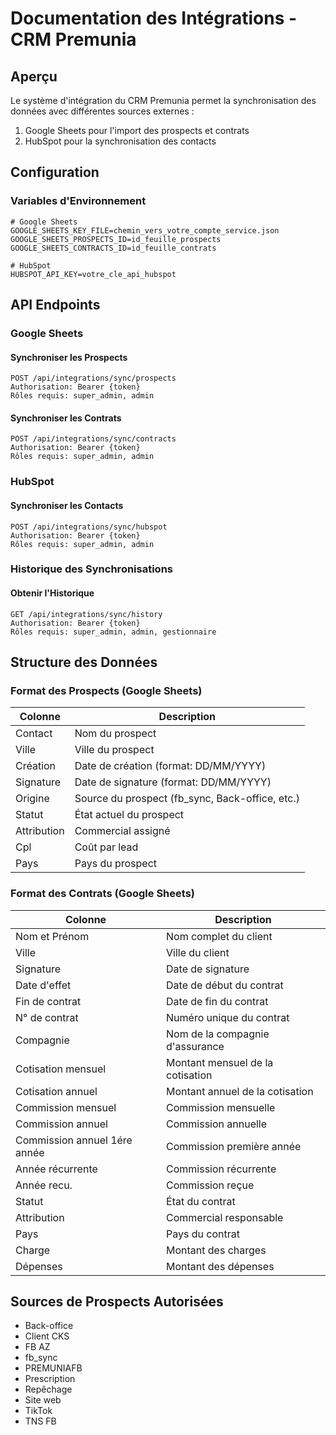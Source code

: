 # Documentation des Intégrations - CRM Premunia

## Aperçu

Le système d'intégration du CRM Premunia permet la synchronisation des données avec différentes sources externes :

1. Google Sheets pour l'import des prospects et contrats
2. HubSpot pour la synchronisation des contacts

## Configuration

### Variables d'Environnement

```env
# Google Sheets
GOOGLE_SHEETS_KEY_FILE=chemin_vers_votre_compte_service.json
GOOGLE_SHEETS_PROSPECTS_ID=id_feuille_prospects
GOOGLE_SHEETS_CONTRACTS_ID=id_feuille_contrats

# HubSpot
HUBSPOT_API_KEY=votre_cle_api_hubspot
```

## API Endpoints

### Google Sheets

#### Synchroniser les Prospects
```http
POST /api/integrations/sync/prospects
Authorisation: Bearer {token}
Rôles requis: super_admin, admin
```

#### Synchroniser les Contrats
```http
POST /api/integrations/sync/contracts
Authorisation: Bearer {token}
Rôles requis: super_admin, admin
```

### HubSpot

#### Synchroniser les Contacts
```http
POST /api/integrations/sync/hubspot
Authorisation: Bearer {token}
Rôles requis: super_admin, admin
```

### Historique des Synchronisations

#### Obtenir l'Historique
```http
GET /api/integrations/sync/history
Authorisation: Bearer {token}
Rôles requis: super_admin, admin, gestionnaire
```

## Structure des Données

### Format des Prospects (Google Sheets)

| Colonne | Description |
|---------|-------------|
| Contact | Nom du prospect |
| Ville | Ville du prospect |
| Création | Date de création (format: DD/MM/YYYY) |
| Signature | Date de signature (format: DD/MM/YYYY) |
| Origine | Source du prospect (fb_sync, Back-office, etc.) |
| Statut | État actuel du prospect |
| Attribution | Commercial assigné |
| Cpl | Coût par lead |
| Pays | Pays du prospect |

### Format des Contrats (Google Sheets)

| Colonne | Description |
|---------|-------------|
| Nom et Prénom | Nom complet du client |
| Ville | Ville du client |
| Signature | Date de signature |
| Date d'effet | Date de début du contrat |
| Fin de contrat | Date de fin du contrat |
| N° de contrat | Numéro unique du contrat |
| Compagnie | Nom de la compagnie d'assurance |
| Cotisation mensuel | Montant mensuel de la cotisation |
| Cotisation annuel | Montant annuel de la cotisation |
| Commission mensuel | Commission mensuelle |
| Commission annuel | Commission annuelle |
| Commission annuel 1ére année | Commission première année |
| Année récurrente | Commission récurrente |
| Année recu. | Commission reçue |
| Statut | État du contrat |
| Attribution | Commercial responsable |
| Pays | Pays du contrat |
| Charge | Montant des charges |
| Dépenses | Montant des dépenses |

## Sources de Prospects Autorisées

- Back-office
- Client CKS
- FB AZ
- fb_sync
- PREMUNIAFB
- Prescription
- Repêchage
- Site web
- TikTok
- TNS FB
